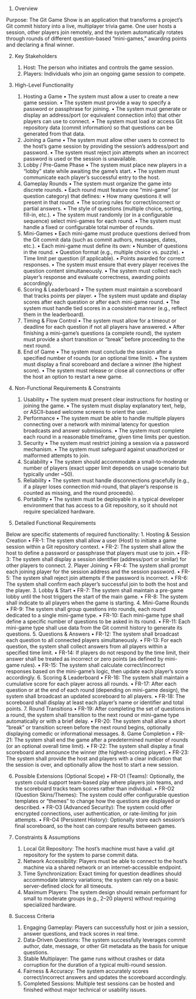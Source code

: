 1. Overview

Purpose:
The Git Game Show is an application that transforms a project’s Git commit history into a live, multiplayer trivia game. One user hosts a session, other players join remotely, and the system automatically rotates through rounds of different question-based “mini-games,” awarding points and declaring a final winner.

2. Key Stakeholders
	1.	Host: The person who initiates and controls the game session.
	2.	Players: Individuals who join an ongoing game session to compete.

3. High-Level Functionality
	1.	Hosting a Game
	•	The system must allow a user to create a new game session.
	•	The system must provide a way to specify a password or passphrase for joining.
	•	The system must generate or display an address/port (or equivalent connection info) that other players can use to connect.
	•	The system must load or access Git repository data (commit information) so that questions can be generated from that data.
	2.	Joining a Game
	•	The system must allow other users to connect to the host’s game session by providing the session’s address/port and password.
	•	The system must reject join attempts when an incorrect password is used or the session is unavailable.
	3.	Lobby / Pre-Game Phase
	•	The system must place new players in a “lobby” state while awaiting the game’s start.
	•	The system must communicate each player’s successful entry to the host.
	4.	Gameplay Rounds
	•	The system must organize the game into discrete rounds.
	•	Each round must feature one “mini-game” (or question category) that defines:
	•	How many questions it will present in that round.
	•	The scoring rules for correct/incorrect or partial answers.
	•	The style of questions (multiple choice, sorting, fill-in, etc.).
	•	The system must randomly (or in a configurable sequence) select mini-games for each round.
	•	The system must handle a fixed or configurable total number of rounds.
	5.	Mini-Games
	•	Each mini-game must produce questions derived from the Git commit data (such as commit authors, messages, dates, etc.).
	•	Each mini-game must define its own:
	•	Number of questions in the round.
	•	Question format (e.g., multiple choice vs. puzzle).
	•	Time limit per question (if applicable).
	•	Points awarded for correct responses.
	•	The system must ensure that every player receives the question content simultaneously.
	•	The system must collect each player’s response and evaluate correctness, awarding points accordingly.
	6.	Scoring & Leaderboard
	•	The system must maintain a scoreboard that tracks points per player.
	•	The system must update and display scores after each question or after each mini-game round.
	•	The system must handle tied scores in a consistent manner (e.g., reflect them in the leaderboard).
	7.	Timing & Flow Control
	•	The system must allow for a timeout or deadline for each question if not all players have answered.
	•	After finishing a mini-game’s questions (a complete round), the system must provide a short transition or “break” before proceeding to the next round.
	8.	End of Game
	•	The system must conclude the session after a specified number of rounds (or an optional time limit).
	•	The system must display a final scoreboard and declare a winner (the highest score).
	•	The system must release or close all connections or offer the host an option to restart a new game.

4. Non-Functional Requirements & Constraints
	1.	Usability
	•	The system must present clear instructions for hosting or joining the game.
	•	The system must display explanatory text, help, or ASCII-based welcome screens to orient the user.
	2.	Performance
	•	The system must be able to handle multiple players connecting over a network with minimal latency for question broadcasts and answer submissions.
	•	The system must complete each round in a reasonable timeframe, given time limits per question.
	3.	Security
	•	The system must restrict joining a session via a password mechanism.
	•	The system must safeguard against unauthorized or malformed attempts to join.
	4.	Scalability
	•	The system should accommodate a small-to-moderate number of players (exact upper limit depends on usage scenario but typically under ~50).
	5.	Reliability
	•	The system must handle disconnections gracefully (e.g., if a player loses connection mid-round, that player’s response is counted as missing, and the round proceeds).
	6.	Portability
	•	The system must be deployable in a typical developer environment that has access to a Git repository, so it should not require specialized hardware.

5. Detailed Functional Requirements

Below are specific statements of required functionality:
	1.	Hosting & Session Creation
	•	FR-1: The system shall allow a user (Host) to initiate a game session within a Git repository context.
	•	FR-2: The system shall allow the host to define a password or passphrase that players must use to join.
	•	FR-3: The system shall display a session identifier (address/port or similar) for other players to connect.
	2.	Player Joining
	•	FR-4: The system shall prompt each joining player for the session address and the session password.
	•	FR-5: The system shall reject join attempts if the password is incorrect.
	•	FR-6: The system shall confirm each player’s successful join to both the host and the player.
	3.	Lobby & Start
	•	FR-7: The system shall maintain a pre-game lobby until the host triggers the start of the main game.
	•	FR-8: The system shall indicate to all players when the game is starting.
	4.	Mini-Game Rounds
	•	FR-9: The system shall group questions into rounds, each round dedicated to a single mini-game type.
	•	FR-10: Each mini-game type shall define a specific number of questions to be asked in its round.
	•	FR-11: Each mini-game type shall use data from the Git commit history to generate its questions.
	5.	Questions & Answers
	•	FR-12: The system shall broadcast each question to all connected players simultaneously.
	•	FR-13: For each question, the system shall collect answers from all players within a specified time limit.
	•	FR-14: If players do not respond by the time limit, their answer shall be treated as incorrect or zero points (as defined by mini-game rules).
	•	FR-15: The system shall calculate correct/incorrect responses based on the mini-game’s logic, then update each player’s score accordingly.
	6.	Scoring & Leaderboard
	•	FR-16: The system shall maintain a cumulative score for each player across all rounds.
	•	FR-17: After each question or at the end of each round (depending on mini-game design), the system shall broadcast an updated scoreboard to all players.
	•	FR-18: The scoreboard shall display at least each player’s name or identifier and total points.
	7.	Round Transitions
	•	FR-19: After completing the set of questions in a round, the system shall transition to the next round or mini-game type automatically or with a brief delay.
	•	FR-20: The system shall allow a short “break” or transition screen before the next round begins, optionally displaying comedic or informational messages.
	8.	Game Completion
	•	FR-21: The system shall end the game after a predetermined number of rounds (or an optional overall time limit).
	•	FR-22: The system shall display a final scoreboard and announce the winner (the highest-scoring player).
	•	FR-23: The system shall provide the host and players with a clear indication that the session is over, and optionally allow the host to start a new session.

6. Possible Extensions (Optional Scope)
	•	FR-O1 (Teams): Optionally, the system could support team-based play where players join teams, and the scoreboard tracks team scores rather than individual.
	•	FR-O2 (Question Skins/Themes): The system could offer configurable question templates or “themes” to change how the questions are displayed or described.
	•	FR-O3 (Advanced Security): The system could offer encrypted connections, user authentication, or rate-limiting for join attempts.
	•	FR-O4 (Persistent History): Optionally store each session’s final scoreboard, so the host can compare results between games.

7. Constraints & Assumptions
	1.	Local Git Repository: The host’s machine must have a valid .git repository for the system to parse commit data.
	2.	Network Accessibility: Players must be able to connect to the host’s machine via a shared network or an internet-accessible endpoint.
	3.	Time Synchronization: Exact timing for question deadlines should accommodate latency variations; the system can rely on a basic server-defined clock for all timeouts.
	4.	Maximum Players: The system design should remain performant for small to moderate groups (e.g., 2–20 players) without requiring specialized hardware.

8. Success Criteria
	1.	Engaging Gameplay: Players can successfully host or join a session, answer questions, and track scores in real time.
	2.	Data-Driven Questions: The system successfully leverages commit author, date, message, or other Git metadata as the basis for unique questions.
	3.	Stable Multiplayer: The game runs without crashes or data corruption for the duration of a typical multi-round session.
	4.	Fairness & Accuracy: The system accurately scores correct/incorrect answers and updates the scoreboard accordingly.
	5.	Completed Sessions: Multiple test sessions can be hosted and finished without major technical or usability issues.

